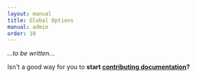 ```yaml
---
layout: manual
title: Global Options
manual: admin
order: 10
---
```


_...to be written..._

Isn't a good way for you to **start [contributing documentation](/manual/writing_documentation)?**
